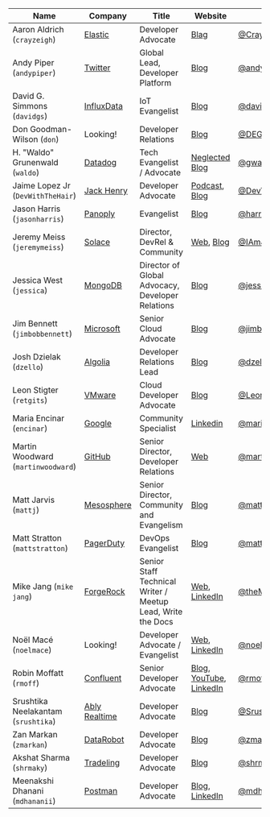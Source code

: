 | Name | Company | Title | Website | Twitter | GitHub |
|---|---|---|---|---|---|
| Aaron Aldrich (`crayzeigh`) | [Elastic](https://elastic.co) | Developer Advocate | [Blag](https://crayzeigh.com) | [@CrayZeigh](https://twitter.com/crayzeigh) | [CrayZeigh](https://github.com/crayzeigh) |
| Andy Piper (`andypiper`) | [Twitter](https://twitter.com) | Global Lead, Developer Platform | [Blog](https://andypiper.co.uk) | [@andypiper](https://twitter.com/andypiper) | [andypiper](https://github.com/andypiper) |
| David G. Simmons (`davidgs`) | [InfluxData](https://influxdata.com) | IoT Evangelist | [Blog](https://davidgs/com) | [@davidgsIot](https://twitter.com/davidgsIoT) | [davidgs](https://github/com/davidgs) |
| Don Goodman-Wilson (`don`) | Looking! | Developer Relations | [Blog](https://medium.com/DEGoodmanWilson) | [@DEGoodmanWilson](https://twitter.com/DEGoodmanWilson) | [DEGoodmanWilson](https://github.com/DEGoodmanWilson) |
| H. "Waldo" Grunenwald (`waldo`) | [Datadog](https://datadoghq.com) | Tech Evangelist / Advocate | [Neglected Blog](https://gwaldo.blogspot.com) | [@gwaldo](https://twitter.com/gwaldo) | [gwaldo](https://github.com/gwaldo) |
| Jaime Lopez Jr (`DevWithTheHair`) | [Jack Henry](https://www.jackhenry.com/pages/default.aspx) | Developer Advocate | [Podcast](http://mtjc.fm/), [Blog](http://www.devwiththehair.com/) | [@DevWithTheHair](https://twitter.com/devwiththehair) | [DevWithTheHair](https://github.com/DevWithTheHair) |
| Jason Harris (`jasonharris`) | [Panoply](https://panoply.io) | Evangelist | [Blog](https://techcraver.com) | [@harrisja](https://twitter.com/harrisja) | [techcraver](https://www.github.com/techcraver) |
| Jeremy Meiss (`jeremymeiss`) | [Solace](https://solace.com) | Director, DevRel & Community | [Web](https://jmeiss.me), [Blog](https://dev.to/jerdog) | [@IAmJerdog](https://twitter.com/IAmJerdog) | [jerdog](https://github.com/jerdog) |
| Jessica West (`jessica`) | [MongoDB](https://mongodb.com) | Director of Global Advocacy, Developer Relations | [Blog](https://jessica.dev) | [@jessicaewest](https://twitter.com/jessicaewest) | [jessicag](https://github.com/jessicag) |
| Jim Bennett (`jimbobbennett`) | [Microsoft](https://developer.microsoft.com/en-us/advocates/) | Senior Cloud Advocate | [Blog](https://jimbobbennett.io) | [@jimbobbennett](https://twitter.com/jimbobbennett) | [jimbobbennett](https://www.github.com/jimbobbennett) |
| Josh Dzielak (`dzello`) | [Algolia](https://algolia.com) | Developer Relations Lead | [Blog](https://dzello.com) | [@dzello](https://twitter.com/dzello) | [dzello](https://www.github.com/dzello) |
| Leon Stigter (`retgits`) | [VMware](https://vmware.com) | Cloud Developer Advocate | [Blog](https://retgits.com) | [@LeonStigter](https://twitter.com/LeonStigter) | [retgits](https://github.com/retgits) |
| Maria Encinar (`encinar`) | [Google](https://developers.google.com/community) | Community Specialist | [Linkedin](https://www.linkedin.com/in/mariaencinar/) | [@mariaencinar](https://twitter.com/mariaencinar) | [encinar](https://github.com/encinar) |
| Martin Woodward (`martinwoodward`) | [GitHub](https://github.com) | Senior Director, Developer Relations | [Web](https://twitter.com/martinwoodward) | [@martinwoodward](https://twitter.com/martinwoodward) | [martinwoodward](https://www.github.com/martinwoodward) |
| Matt Jarvis (`mattj`) | [Mesosphere](https://dcos.io) | Senior Director, Community and Evangelism | [Blog](https://mattjarvis.org.uk) | [@mattj_io](https://twitter.com/mattj_io) | [mattj-io](https://www.github.com/mattj-io) |
| Matt Stratton (`mattstratton`) | [PagerDuty](https://www.pagerduty.com) | DevOps Evangelist | [Blog](https://medium.com/@mattstratton) | [@mattstratton](https://twitter.com/mattstratton) | [mattstratton](https://www.github.com/mattstratton) |
| Mike Jang (`mike jang`) | [ForgeRock](https://www.forgerock.com) | Senior Staff Technical Writer / Meetup Lead, Write the Docs | [Web](http://www.writethedocs.org), [LinkedIn](https://www.linkedin.com/in/mijang/)  | [@theMikeJang](https://twitter.com/theMikeJang) | [mjang](https://www.github.com/mjang) |
| Noël Macé (`noelmace`) | Looking! | Developer Advocate / Evangelist | [Web](https://noelmace.com), [LinkedIn](https://www.linkedin.com/in/noelmace/)  | [@noel_mace](https://twitter.com/noel_mace) | [noelmace](https://github.com/noelmace) |
| Robin Moffatt (`rmoff`) | [Confluent](https://confluent.io) | Senior Developer Advocate | [Blog](https://rmoff.net), [YouTube](http://youtube.com/rmoff), [LinkedIn](https://www.linkedin.com/in/robinmoffatt) | [@rmoff](https://twitter.com/rmoff) | [rmoff](https://www.github.com/rmoff) | 
| Srushtika Neelakantam (`srushtika`) | [Ably Realtime](https://www.ably.io) | Developer Advocate | [Blog](https://medium.com/@n.srushtika/) | [@Srushtika](https://twitter.com/Srushtika) | [Srushtika](https://github.com/Srushtika) |
| Zan Markan (`zmarkan`) | [DataRobot](https://www.datarobot.com) | Developer Advocate | [Blog](https://medium.com/devrel-life) | [@zmarkan](https://twitter.com/zmarkan) | [zmarkan](https://github.com/zmarkan) |
| Akshat Sharma (`shrmaky`) | [Tradeling](https://www.tradeling.com) | Developer Advocate | [Blog](https://dev.to/shrmaky) | [@shrmaky](https://twitter.com/shrmaky) | [shrmaky](https://github.com/shrmaky) |
| Meenakshi Dhanani (`mdhananii`) | [Postman](https://www.postman.com) | Developer Advocate | [Blog](https://meenakshi-dhanani.medium.com/), [LinkedIn](https://www.linkedin.com/in/meenakshi-dhanani) | [@mdhananii](https://twitter.com/mdhananii) | [meenakshi-dhanani](https://github.com/meenakshi-dhanani) |
